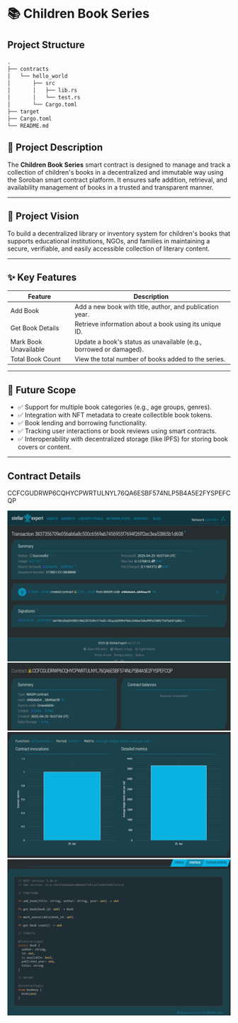 # 📚 Children Book Series

## Project Structure

```text
.
├── contracts
│   └── hello_world
│       ├── src
│       │   ├── lib.rs
│       │   └── test.rs
│       └── Cargo.toml
├── target
├── Cargo.toml
└── README.md
```

## 📖 Project Description
The **Children Book Series** smart contract is designed to manage and track a collection of children's books in a decentralized and immutable way using the Soroban smart contract platform. It ensures safe addition, retrieval, and availability management of books in a trusted and transparent manner.

---

## 🔭 Project Vision
To build a decentralized library or inventory system for children's books that supports educational institutions, NGOs, and families in maintaining a secure, verifiable, and easily accessible collection of literary content.

---

## ✨ Key Features

| Feature               | Description |
|----------------------|-------------|
| Add Book             | Add a new book with title, author, and publication year. |
| Get Book Details     | Retrieve information about a book using its unique ID. |
| Mark Book Unavailable| Update a book's status as unavailable (e.g., borrowed or damaged). |
| Total Book Count     | View the total number of books added to the series. |

---

## 🚀 Future Scope

- ✅ Support for multiple book categories (e.g., age groups, genres).
- ✅ Integration with NFT metadata to create collectible book tokens.
- ✅ Book lending and borrowing functionality.
- ✅ Tracking user interactions or book reviews using smart contracts.
- ✅ Interoperability with decentralized storage (like IPFS) for storing book covers or content.

---

## Contract Details

CCFCGUDRWP6CQHYCPWRTULNYL76QA6ESBF574NLP5B4A5E2FYSPEFCQP

![alt text](1.png)
![alt text](2.png)
![alt text](3.png)
![alt text](4.png)

